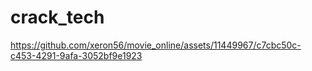# crack_tech
 


https://github.com/xeron56/movie_online/assets/11449967/c7cbc50c-c453-4291-9afa-3052bf9e1923

